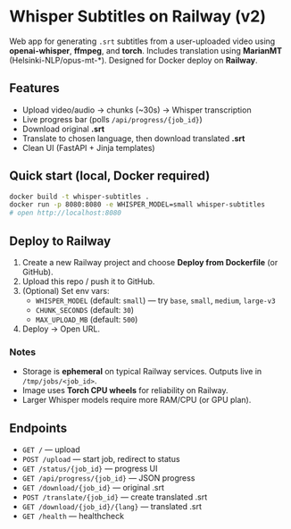 # Whisper Subtitles on Railway (v2)

Web app for generating `.srt` subtitles from a user-uploaded video using **openai-whisper**, **ffmpeg**, and **torch**.
Includes translation using **MarianMT** (Helsinki-NLP/opus-mt-*). Designed for Docker deploy on **Railway**.

## Features
- Upload video/audio → chunks (~30s) → Whisper transcription
- Live progress bar (polls `/api/progress/{job_id}`)
- Download original **.srt**
- Translate to chosen language, then download translated **.srt**
- Clean UI (FastAPI + Jinja templates)

## Quick start (local, Docker required)
```bash
docker build -t whisper-subtitles .
docker run -p 8080:8080 -e WHISPER_MODEL=small whisper-subtitles
# open http://localhost:8080
```

## Deploy to Railway
1. Create a new Railway project and choose **Deploy from Dockerfile** (or GitHub).
2. Upload this repo / push it to GitHub.
3. (Optional) Set env vars:
   - `WHISPER_MODEL` (default: `small`) — try `base`, `small`, `medium`, `large-v3`
   - `CHUNK_SECONDS` (default: `30`)
   - `MAX_UPLOAD_MB` (default: `500`)
4. Deploy → Open URL.

### Notes
- Storage is **ephemeral** on typical Railway services. Outputs live in `/tmp/jobs/<job_id>`.
- Image uses **Torch CPU wheels** for reliability on Railway.
- Larger Whisper models require more RAM/CPU (or GPU plan).

## Endpoints
- `GET /` — upload
- `POST /upload` — start job, redirect to status
- `GET /status/{job_id}` — progress UI
- `GET /api/progress/{job_id}` — JSON progress
- `GET /download/{job_id}` — original .srt
- `POST /translate/{job_id}` — create translated .srt
- `GET /download/{job_id}/{lang}` — translated .srt
- `GET /health` — healthcheck
